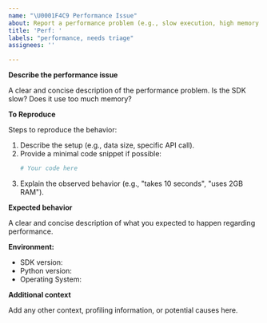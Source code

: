 ```yaml
---
name: "\U0001F4C9 Performance Issue"
about: Report a performance problem (e.g., slow execution, high memory usage)
title: 'Perf: '
labels: "performance, needs triage"
assignees: ''

---
```


**Describe the performance issue**

A clear and concise description of the performance problem. Is the SDK slow? Does it use too much memory?

**To Reproduce**

Steps to reproduce the behavior:
1.  Describe the setup (e.g., data size, specific API call).
2.  Provide a minimal code snippet if possible:
    ```python
    # Your code here
    ```
3.  Explain the observed behavior (e.g., "takes 10 seconds", "uses 2GB RAM").

**Expected behavior**

A clear and concise description of what you expected to happen regarding performance.

**Environment:**

-   SDK version:
-   Python version:
-   Operating System:

**Additional context**

Add any other context, profiling information, or potential causes here.
